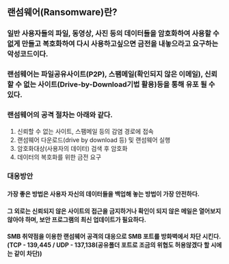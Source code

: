 ## 랜섬웨어(Ransomware)란?
### 일반 사용자들의 파일, 동영상, 사진 등의 데이터들을 암호화하여 사용할 수 없게 만들고 복호화하여 다시 사용하고싶으면 금전을 내놓으라고 요구하는 악성코드이다.
### 랜섬웨어는 파일공유사이트(P2P), 스팸메일(확인되지 않은 이메일), 신뢰할 수 없는 사이트(Drive-by-Download기법 활용)등을 통해 유포 될 수 있다.
### 랜섬웨어의 공격 절차는 아래와 같다.
1) 신뢰할 수 없는 사이트, 스팸메일 등의 감염 경로에 접속
2) 랜섬웨어 다운로드(drive by download 등) 및 랜섬웨어 실행
3) 암호화대상(사용자의 데이터) 검색 후 암호화
4) 데이터의 복호화를 위한 금전 요구



### 대응방안
#### 가장 좋은 방법은 사용자 자신의 데이터들을 백업해 놓는 방법이 가장 안전하다.
#### 그 외로는 신뢰되지 않은 사이트의 접근을 금지하거나 확인이 되지 않은 메일은 열어보지 않아야 하며, 보안 프로그램의 최신 업데이트가 필요하다.
#### SMB 취약점을 이용한 랜섬웨어 공격의 대응으로 SMB 포트를 방화벽에서 차단 시킨다.(TCP - 139,445 / UDP - 137,138(공유폴더 포트로 조금의 위협도 허용않겠다 할 시에는 같이 차단))
